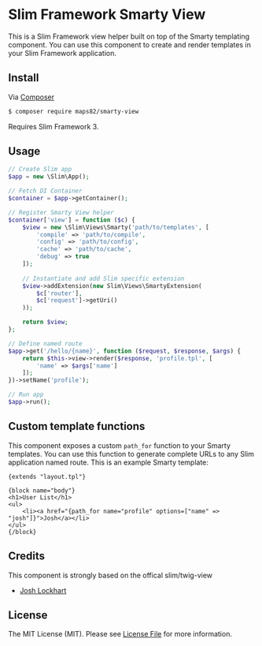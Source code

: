 # Slim Framework Smarty View

This is a Slim Framework view helper built on top of the Smarty templating component. You can use this component to create and render templates in your Slim Framework application.

## Install

Via [Composer](https://getcomposer.org/)

```bash
$ composer require maps82/smarty-view
```

Requires Slim Framework 3.

## Usage

```php
// Create Slim app
$app = new \Slim\App();

// Fetch DI Container
$container = $app->getContainer();

// Register Smarty View helper
$container['view'] = function ($c) {
	$view = new \Slim\Views\Smarty('path/to/templates', [
		'compile' => 'path/to/compile',
		'config' => 'path/to/config',
		'cache' => 'path/to/cache',
		'debug' => true
	]);
	
	// Instantiate and add Slim specific extension
	$view->addExtension(new Slim\Views\SmartyExtension(
		$c['router'],
		$c['request']->getUri()
	));

	return $view;
};

// Define named route
$app->get('/hello/{name}', function ($request, $response, $args) {
	return $this->view->render($response, 'profile.tpl', [
		'name' => $args['name']
	]);
})->setName('profile');

// Run app
$app->run();
```

## Custom template functions

This component exposes a custom `path_for` function to your Smarty templates. You can use this function to generate complete URLs to any Slim application named route. This is an example Smarty template:

	{extends "layout.tpl"}

	{block name="body"}
	<h1>User List</h1>
	<ul>
		<li><a href="{path_for name="profile" options=["name" => "josh"]}">Josh</a></li>
	</ul>
	{/block}


## Credits

This component is strongly based on the offical slim/twig-view

- [Josh Lockhart](https://github.com/codeguy)

## License

The MIT License (MIT). Please see [License File](LICENSE) for more information.
